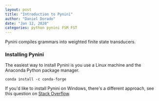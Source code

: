 ```yaml
---
layout: post
title: "Introduction to Pynini"
author: "Daniel Dorado"
date: "Jan 12, 2020"
categories: python pynini FSM FST
---
```


Pynini compiles grammars into weighted finite state transducers.

### Installing Pynini
The easiest way to install Pynini is you use a Linux machine and the Anaconda
Python package manager.

```
conda install -c conda-forge
```

If you'd like to install Pynini on Windows, there's a different approach, see
this question on [Stack Overflow](https://stackoverflow.com/questions/57898360/how-can-i-install-and-use-pynini-on-windows-10).